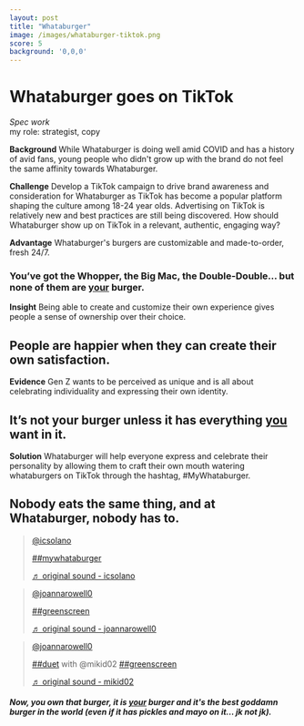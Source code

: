 ```yaml
---
layout: post
title: "Whataburger"
image: /images/whataburger-tiktok.png
score: 5
background: '0,0,0'
---
```


# Whataburger goes on TikTok
*Spec work*  
my role: strategist, copy 

__Background__
While Whataburger is doing well amid COVID and has a history of avid fans, young people who didn't grow up with the brand do not feel the same affinity towards Whataburger.

__Challenge__
Develop a TikTok campaign to drive brand awareness and consideration for Whataburger as TikTok has become a popular platform shaping the culture among 18-24 year olds. Advertising on TikTok is relatively new and best practices are still being discovered. How should Whataburger show up on TikTok in a relevant, authentic, engaging way?

__Advantage__
Whataburger's burgers are customizable and made-to-order, fresh 24/7.

### You’ve got the Whopper, the Big Mac, the Double-Double... but none of them are <u>your</u> burger.  

__Insight__
Being able to create and customize their own experience gives people a sense of ownership over their choice.

## People are happier when they can create their own satisfaction.

__Evidence__
Gen Z wants to be perceived as unique and is all about celebrating individuality and expressing their own identity.

## It’s not your burger unless it has everything <u> you</u> want in it.

__Solution__
Whataburger will help everyone express and celebrate their personality by allowing them to craft their own mouth watering whataburgers on TikTok through the hashtag, #MyWhataburger.

## Nobody eats the same thing, and at Whataburger, nobody has to.

<blockquote class="tiktok-embed" cite="https://www.tiktok.com/@icsolano/video/6855364412774075653" data-video-id="6855364412774075653" style="max-width: 33%;min-width: 325px;" > <section> <a target="_blank" title="@icsolano" href="https://www.tiktok.com/@icsolano">@icsolano</a> <p><a title="mywhataburger" target="_blank" href="https://www.tiktok.com/tag/mywhataburger">##mywhataburger</a></p> <a target="_blank" title="♬ original sound - icsolano" href="https://www.tiktok.com/music/original-sound-6855364408760224517">♬ original sound - icsolano</a> </section> </blockquote> <script async src="https://www.tiktok.com/embed.js"></script>

<blockquote class="tiktok-embed" cite="https://www.tiktok.com/@joannarowell0/video/6855386208038702342" data-video-id="6855386208038702342" style="max-width: 33%;min-width: 325px;" > <section> <a target="_blank" title="@joannarowell0" href="https://www.tiktok.com/@joannarowell0">@joannarowell0</a> <p><a title="greenscreen" target="_blank" href="https://www.tiktok.com/tag/greenscreen">##greenscreen</a></p> <a target="_blank" title="♬ original sound - joannarowell0" href="https://www.tiktok.com/music/original-sound-6855386210777451270">♬ original sound - joannarowell0</a> </section> </blockquote> <script async src="https://www.tiktok.com/embed.js"></script>

<blockquote class="tiktok-embed" cite="https://www.tiktok.com/@joannarowell0/video/6855396558230260997" data-video-id="6855396558230260997" style="max-width: 33%;min-width: 325px;" > <section> <a target="_blank" title="@joannarowell0" href="https://www.tiktok.com/@joannarowell0">@joannarowell0</a> <p><a title="duet" target="_blank" href="https://www.tiktok.com/tag/duet">##duet</a> with @mikid02 <a title="greenscreen" target="_blank" href="https://www.tiktok.com/tag/greenscreen">##greenscreen</a></p> <a target="_blank" title="♬ original sound - mikid02" href="https://www.tiktok.com/music/original-sound-6855388026235898629">♬ original sound - mikid02</a> </section> </blockquote> <script async src="https://www.tiktok.com/embed.js"></script>

##### Now, you own that burger, it is <u>your</u> burger and it's the best goddamn burger in the world (even if it has pickles and mayo on it... jk not jk).




